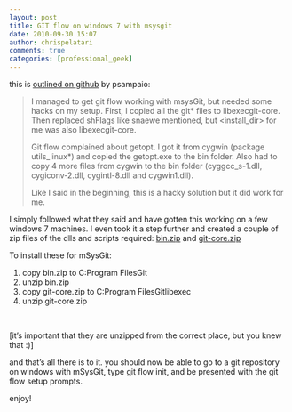 ```yaml
---
layout: post
title: GIT flow on windows 7 with msysgit
date: 2010-09-30 15:07
author: chrispelatari
comments: true
categories: [professional_geek]
---
```

<p>this is <a href="http://http://github.com/nvie/gitflow/issues/issue/25">outlined on github</a> by psampaio:</p>  <blockquote>   <p>I managed to get git flow working with msysGit, but needed some hacks on my setup. First, I copied all the git* files to libexecgit-core. Then replaced shFlags like snaewe mentioned, but &lt;install_dir&gt; for me was also libexecgit-core.</p>    <p>Git flow complained about getopt. I got it from cygwin (package utils_linux*) and copied the getopt.exe to the bin folder. Also had to copy 4 more files from cygwin to the bin folder (cyggcc_s-1.dll, cygiconv-2.dll, cygintl-8.dll and cygwin1.dll).</p>    <p>Like I said in the beginning, this is a hacky solution but it did work for me.</p> </blockquote>  <p>I simply followed what they said and have gotten this working on a few windows 7 machines. I even took it a step further and created a couple of zip files of the dlls and scripts required: <a href="http://dl.dropbox.com/u/88271/bin.zip">bin.zip</a> and <a href="http://dl.dropbox.com/u/88271/git-core.zip">git-core.zip</a></p>  <p>To install these for mSysGit:</p>  <ol>   <li>copy bin.zip to C:Program FilesGit </li>    <li>unzip bin.zip </li>    <li>copy git-core.zip to C:Program FilesGitlibexec </li>    <li>unzip git-core.zip </li> </ol>  <p> </p>  <p>[it’s important that they are unzipped from the correct place, but you knew that :)]</p>  <p>and that’s all there is to it. you should now be able to go to a git repository on windows with mSysGit, type git flow init, and be presented with the git flow setup prompts.</p>  <p>enjoy!</p>
